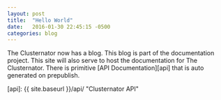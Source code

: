 ```yaml
---
layout: post
title:  "Hello World"
date:   2016-01-30 22:45:15 -0500
categories: blog 
---
```


The Clusternator now has a blog. This blog is part of the documentation
project.  This site will also serve to host the documentation for The 
Clusternator.  There is primitive [API Documentation][api] that is auto
generated on prepublish.

[api]: {{ site.baseurl }}/api/ "Clusternator API"

